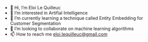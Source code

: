 - 👋 Hi, I’m Eloi Le Quilleuc
- 👀 I’m interested in Artifial Intelligence
- 🌱 I’m currently learning a technique called Entity Embedding for Customer Segmentation
- 💞️ I’m looking to collaborate on machine learning algorithms
- 📫 How to reach me eloi.lequilleuc@gmail.com

<!---
EloiLQ/EloiLQ is a ✨ special ✨ repository because its `README.md` (this file) appears on your GitHub profile.
You can click the Preview link to take a look at your changes.
--->
